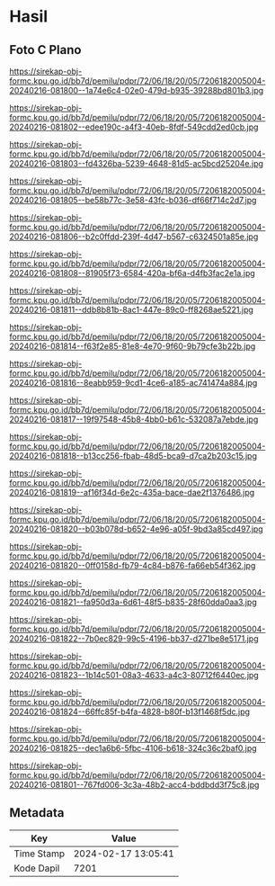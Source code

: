 # Hasil

## Foto C Plano

https://sirekap-obj-formc.kpu.go.id/bb7d/pemilu/pdpr/72/06/18/20/05/7206182005004-20240216-081800--1a74e6c4-02e0-479d-b935-39288bd801b3.jpg

https://sirekap-obj-formc.kpu.go.id/bb7d/pemilu/pdpr/72/06/18/20/05/7206182005004-20240216-081802--edee190c-a4f3-40eb-8fdf-549cdd2ed0cb.jpg

https://sirekap-obj-formc.kpu.go.id/bb7d/pemilu/pdpr/72/06/18/20/05/7206182005004-20240216-081803--fd4326ba-5239-4648-81d5-ac5bcd25204e.jpg

https://sirekap-obj-formc.kpu.go.id/bb7d/pemilu/pdpr/72/06/18/20/05/7206182005004-20240216-081805--be58b77c-3e58-43fc-b036-df66f714c2d7.jpg

https://sirekap-obj-formc.kpu.go.id/bb7d/pemilu/pdpr/72/06/18/20/05/7206182005004-20240216-081806--b2c0ffdd-239f-4d47-b567-c6324501a85e.jpg

https://sirekap-obj-formc.kpu.go.id/bb7d/pemilu/pdpr/72/06/18/20/05/7206182005004-20240216-081808--81905f73-6584-420a-bf6a-d4fb3fac2e1a.jpg

https://sirekap-obj-formc.kpu.go.id/bb7d/pemilu/pdpr/72/06/18/20/05/7206182005004-20240216-081811--ddb8b81b-8ac1-447e-89c0-ff8268ae5221.jpg

https://sirekap-obj-formc.kpu.go.id/bb7d/pemilu/pdpr/72/06/18/20/05/7206182005004-20240216-081814--f63f2e85-81e8-4e70-9f60-9b79cfe3b22b.jpg

https://sirekap-obj-formc.kpu.go.id/bb7d/pemilu/pdpr/72/06/18/20/05/7206182005004-20240216-081816--8eabb959-9cd1-4ce6-a185-ac741474a884.jpg

https://sirekap-obj-formc.kpu.go.id/bb7d/pemilu/pdpr/72/06/18/20/05/7206182005004-20240216-081817--19f97548-45b8-4bb0-b61c-532087a7ebde.jpg

https://sirekap-obj-formc.kpu.go.id/bb7d/pemilu/pdpr/72/06/18/20/05/7206182005004-20240216-081818--b13cc256-fbab-48d5-bca9-d7ca2b203c15.jpg

https://sirekap-obj-formc.kpu.go.id/bb7d/pemilu/pdpr/72/06/18/20/05/7206182005004-20240216-081819--af16f34d-6e2c-435a-bace-dae2f1376486.jpg

https://sirekap-obj-formc.kpu.go.id/bb7d/pemilu/pdpr/72/06/18/20/05/7206182005004-20240216-081820--b03b078d-b652-4e96-a05f-9bd3a85cd497.jpg

https://sirekap-obj-formc.kpu.go.id/bb7d/pemilu/pdpr/72/06/18/20/05/7206182005004-20240216-081820--0ff0158d-fb79-4c84-b876-fa66eb54f362.jpg

https://sirekap-obj-formc.kpu.go.id/bb7d/pemilu/pdpr/72/06/18/20/05/7206182005004-20240216-081821--fa950d3a-6d61-48f5-b835-28f60dda0aa3.jpg

https://sirekap-obj-formc.kpu.go.id/bb7d/pemilu/pdpr/72/06/18/20/05/7206182005004-20240216-081822--7b0ec829-99c5-4196-bb37-d271be8e5171.jpg

https://sirekap-obj-formc.kpu.go.id/bb7d/pemilu/pdpr/72/06/18/20/05/7206182005004-20240216-081823--1b14c501-08a3-4633-a4c3-80712f6440ec.jpg

https://sirekap-obj-formc.kpu.go.id/bb7d/pemilu/pdpr/72/06/18/20/05/7206182005004-20240216-081824--66ffc85f-b4fa-4828-b80f-b13f1468f5dc.jpg

https://sirekap-obj-formc.kpu.go.id/bb7d/pemilu/pdpr/72/06/18/20/05/7206182005004-20240216-081825--dec1a6b6-5fbc-4106-b618-324c36c2baf0.jpg

https://sirekap-obj-formc.kpu.go.id/bb7d/pemilu/pdpr/72/06/18/20/05/7206182005004-20240216-081801--767fd006-3c3a-48b2-acc4-bddbdd3f75c8.jpg


## Metadata

| Key        | Value               |
| ---------- | ------------------- |
| Time Stamp | 2024-02-17 13:05:41 |
| Kode Dapil | 7201                |



